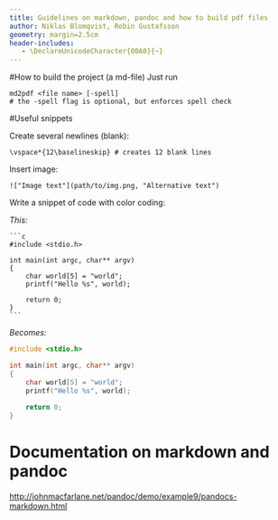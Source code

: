 ```yaml
---
title: Guidelines on markdown, pandoc and how to build pdf files
author: Niklas Blomqvist, Robin Gustafsson
geometry: margin=2.5cm
header-includes:
   - \DeclareUnicodeCharacter{00A0}{~}
---
```



#How to build the project (a md-file)
Just run 
    
    md2pdf <file name> [-spell] 
    # the -spell flag is optional, but enforces spell check


#Useful snippets

Create several newlines (blank):

    \vspace*{12\baselineskip} # creates 12 blank lines

Insert image:

    !["Image text"](path/to/img.png, "Alternative text")


Write a snippet of code with color coding:

*This:*

    ```c
    #include <stdio.h>
    
    int main(int argc, char** argv)
    {
        char world[5] = "world";
        printf("Hello %s", world);
        
        return 0;
    }
    ```


*Becomes:*


```c
#include <stdio.h>

int main(int argc, char** argv)
{
    char world[5] = "world";
    printf("Hello %s", world);
    
    return 0;
}
```

# Documentation on markdown and pandoc
http://johnmacfarlane.net/pandoc/demo/example9/pandocs-markdown.html
